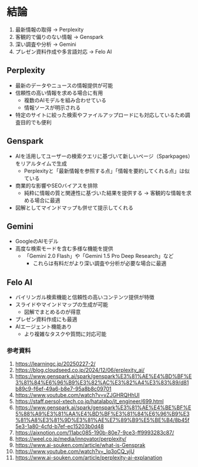 # 結論
1. 最新情報の取得 → Perplexity
2. 客観的で偏りのない情報 → Genspark
3. 深い調査や分析 → Gemini
4. プレゼン資料作成や多言語対応 → Felo AI

## Perplexity
* 最新のデータやニュースの情報提供が可能
* 信頼性の高い情報を求める場合に有用
  * 複数のAIモデルを組み合わせている
  * 情報ソースが明示される
* 特定のサイトに絞った検索やファイルアップロードにも対応しているため調査目的でも便利

## Genspark
* AIを活用してユーザーの検索クエリに基づいて新しいページ（Sparkpages）をリアルタイムで生成
  * Perplexityと「最新情報を参照する点」「情報を要約してくれる点」は似ている
* 商業的な影響やSEOバイアスを排除
  * 純粋に情報の質と関連性に基づいた結果を提供する → 客観的な情報を求める場合に最適
* 図解としてマインドマップも併せて提示してくれる

## Gemini
* GoogleのAIモデル
* 高度な検索モードを含む多様な機能を提供
  * 「Gemini 2.0 Flash」や「Gemini 1.5 Pro Deep Research」など
    * これらは有料だがより深い調査や分析が必要な場合に最適

## Felo AI
* バイリンガル検索機能と信頼性の高いコンテンツ提供が特徴
* スライドやマインドマップの生成が可能
  * 図解でまとめるのが得意
* プレゼン資料作成にも最適
* AIエージェント機能あり
  * より複雑なタスクや質問に対応可能



### 参考資料
1. https://learningc.jp/20250227-2/
2. https://blog.cloudseed.co.jp/2024/12/06/erplexity_ai/
3. https://www.genspark.ai/spark/genspark%E3%81%AE%E4%BD%BF%E3%81%84%E6%96%B9%E3%82%AC%E3%82%A4%E3%83%89/d81b89c9-f6ef-49a6-b8e7-95a8b8c09701
4. https://www.youtube.com/watch?v=vZJGHRQHhUI
5. https://staff.persol-xtech.co.jp/hatalabo/it_engineer/699.html
6. https://www.genspark.ai/spark/genspark%E3%81%AE%E4%BE%BF%E5%88%A9%E3%81%AA%E4%BD%BF%E3%81%84%E6%96%B9%E3%81%A8%E3%81%9D%E3%81%AE%E7%89%B9%E5%BE%B4/8b45f5e3-1a80-4cfd-b7ef-ec15203b0d48
7. https://aixnotion.com/11abc085-190b-80e7-9ce3-ff9993283c87/
8. https://weel.co.jp/media/innovator/perplexity/
9. https://www.ai-souken.com/article/what-is-Gensprak
10. https://www.youtube.com/watch?v=_Iq3oCQ_yjU
11. https://www.ai-souken.com/article/perplexity-ai-explanation
